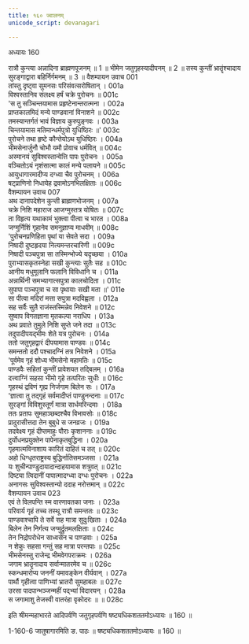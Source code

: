 ```yaml
---
title: १६० ज्वालनम्
unicode_script: devanagari

---
```



अध्यायः 160

रात्रौ कुन्त्या अन्नादिना ब्राह्मणपूजनम् ॥ 1 ॥ भीमेन जतुगृहस्यादीपनम् ॥ 2 ॥ तस्य कुन्तीं भ्रातॄंश्चादाय सुरङ्गाद्वारा बहिर्निर्गमनम् ॥ 3 ॥
वैशम्पायन उवाच 	001  
तांस्तु दृष्ट्वा सुमनसः परिसंवत्सरोषितान् ।	001a  
विश्वस्तानिव संलक्ष्य हर्षं चक्रे पुरोचनः ॥	001c  
\'स तु सञ्चिन्तयामास प्रहृष्टेनान्तरात्मना ।	002a  
प्राप्तकालमिदं मन्ये पाण्डवानां विनाशने ॥	002c  
तमस्यान्तर्गतं भावं विज्ञाय कुरुपुङ्गवः ।	003a  
चिन्तयामास मतिमान्धर्मपुत्रो युधिष्ठिरः ॥\'	003c  
पुरोचने तथा हृष्टे कौन्तेयोऽथ युधिष्ठिरः ।	004a  
भीमसेनार्जुनौ चोभौ यमौ प्रोवाच धर्मवित् ॥	004c  
अस्मानयं सुविश्वस्तान्वेत्ति पापः पुरोचनः ।	005a  
वञ्चितोऽयं नृशंसात्मा कालं मन्ये पलायने ॥	005c  
आयुधागारमादीप्य दग्ध्वा चैव पुरोचनम् ।	006a  
षट्प्राणिनो निधायेह द्रवामोऽनभिलक्षिताः ॥	006c  
वैशम्पायन उवाच 	007  
अथ दानापदेशेन कुन्ती ब्राह्मणभोजनम् ।	007a  
चक्रे निशि महाराज आजग्मुस्तत्र योषितः ॥	007c  
ता विहृत्य यथाकामं भुक्त्वा पीत्वा च भारत ।	008a  
जग्मुर्निशिं गृहानेव समनुज्ञाप्य माधवीम् ॥	008c  
\'पुरोचनप्रणिहिता पृथां या सेवते सदा ।	009a  
निषादी दुष्टहृदया नित्यमन्तरचारिणी ॥	009c  
निषादी पञ्चपुत्रा सा तस्मिन्भोज्ये यदृच्छया ।	010a  
पुराभ्यासकृतस्नेहा सखी कुन्त्याः सुतैः सह ॥	010c  
आनीय मधुमूलानि फलानि विविधानि च ।	011a  
अन्नार्थिनी समभ्यागात्सपुत्रा कालचोदिता ।	011c  
सुपापा पञ्चपुत्रा च सा पृथायाः सखी मता ॥\'	011e  
सा पीत्वा मदिरां मत्ता सपुत्रा मदविह्वला ।	012a  
सह सर्वैः सुतै राजंस्तस्मिन्नेव निवेशने ॥	012c  
सुष्वाप विगतज्ञाना मृतकल्पा नराधिप ।	013a  
अथ प्रवाते तुमुले निशि सुप्ते जने तदा ॥	013c  
तदुपादीपयद्भीमः शेते यत्र पुरोचनः ।	014a  
ततो जतुगृहद्वारं दीपयामास पाण्डवः ॥	014c  
समन्ततो ददौ पश्चादग्निं तत्र निवेशने ।	015a  
\'पूर्वमेव गृहं शोध्य भीमसेनो महामतिः ॥	015c  
पाण्डवैः सहितां कुन्तीं प्रावेशयत तद्बिलम् ।	016a  
दत्त्वाग्निं सहसा भीमो गृहे तत्परितः सुधीः ॥	016c  
गृहस्थं द्रविणं गृह्य निर्जगाम बिलेन सः ।	017a  
\'ज्ञात्वा तु तद्गृहं सर्वमादीप्तं पाण्डुनन्दनाः ॥	017c  
सुरङ्गां विविशुस्तूर्णं मात्रा सार्धमरिन्दमाः ।	018a  
ततः प्रतापः सुमहाञ्छब्दश्चैव विभावसोः ॥	018c  
प्रादुरासीत्तदा तेन बुबुधे स जनव्रजः ।	019a  
तदवेक्ष्य गृहं दीप्तमाहुः पौराः कृशाननाः ॥	019c  
दुर्योधनप्रयुक्तेन पापेनाकृतबुद्धिना ।	020a  
गृहमात्मविनाशाय कारितं दाहितं च तत् ॥	020c  
अहो धिग्धृतराष्ट्रस्य बुद्धिर्नातिसमञ्जसा ।	021a  
यः शुचीन्पाण्डुदायादान्दाहयामास शत्रुवत् ॥	021c  
दिष्ट्या त्विदानीं पापात्मादग्ध्वा दग्धः पुरोचनः ।	022a  
अनागसः सुविश्वस्तान्यो ददाह नरोत्तमान् ॥	022c  
वैशम्पायन उवाच 	023  
एवं ते विलपन्ति स्म वारणावतका जनाः ।	023a  
परिवार्य गृहं तच्च तस्थू रात्रौ समन्ततः ॥	023c  
पाण्डवाश्चापि ते सर्वे सह मात्रा सुदुःखिताः ।	024a  
बिलेन तेन निर्गत्य जग्मुर्द्रुतमलक्षिताः ॥	024c  
तेन निद्रोपरोधेन साध्वसेन च पाण्डवाः ।	025a  
न शेकुः सहसा गन्तुं सह मात्रा परन्तपाः ॥	025c  
भीमसेनस्तु राजेन्द्र भीमवेगपराक्रमः ।	026a  
जगाम भ्रातॄनादाय सर्वान्मातरमेव च ॥	026c  
स्कन्धमारोप्य जननीं यमावङ्केन वीर्यवान् ।	027a  
पार्थौ गृहीत्वा पाणिभ्यां भ्रातरौ सुमहाबलः ॥	027c  
उरसा पादपान्भञ्जन्महीं पद्भ्यां विदारयन् ।	028a  
स जगामाशु तेजस्वी वातरंहा वृकोदरः ॥ ॥	028c  

इति श्रीमन्महाभारते आदिपर्वणि जतुगृहपर्वणि षष्ट्यधिकशततमोऽध्यायः ॥ 160 ॥

1-160-6 जातुषागारमिति ङ. पाठः ॥ षष्ट्यधिकशततमोऽध्यायः ॥ 160 ॥